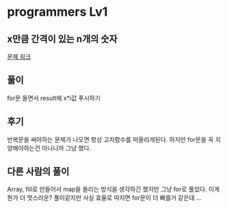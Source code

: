 # programmers Lv1

## x만큼 간격이 있는 n개의 숫자

[문제 링크](https://programmers.co.kr/learn/courses/30/lessons/12954)

## 풀이

for문 돌면서 result에 x*i값 푸시하기 

## 후기

반복문을 써야하는 문제가 나오면 항상 고차함수를 떠올리게된다.
하지만 for문을 꼭 지양해야하는건 아니니까 그냥 했다.

## 다른 사람의 풀이

Array, fill로 만들어서 map을 돌리는 방식을 생각하긴 했지만 그냥 for로 풀었다.
이게 뭔가 더 멋스러운? 풀이같지만 사실 효율로 따지면 for문이 더 빠를거 같은데 ... 
